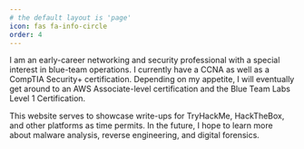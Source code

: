 ```yaml
---
# the default layout is 'page'
icon: fas fa-info-circle
order: 4
---
```



I am an early-career networking and security professional with a special interest in blue-team operations. I currently have a CCNA as well as a CompTIA Security+ certification. Depending on my appetite, I will eventually get around to an AWS Associate-level certification and the Blue Team Labs Level 1 Certification.

This website serves to showcase write-ups for TryHackMe, HackTheBox, and other platforms as time permits. In the future, I hope to learn more about malware analysis, reverse engineering, and digital forensics. 

